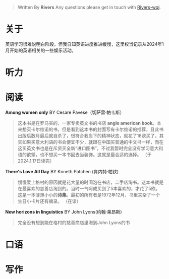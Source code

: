 

> Written By **Rivers**
> Any questions please get in touch with  [Rivers-wqj](https://rivers-wqj.github.io/).
# 关于
英语学习很难说明白阶段，但我自知英语进度推进缓慢，这里权当记录从2024年1月开始的英语相关的一些娱乐活动。
# 听力
# 阅读
**Among women only** BY Cesare Pavese（切萨雷·帕韦斯）
> 这本书是在罗马买的，一家专卖英文书的书店 **anglo american book**。本来想买卡尔维诺的书，但是看到这本书的封面写有卡尔维诺的推荐，且此书出版后数月最后就自杀了，很符合我当下的精神状态，就花了18欧买了。其实如果买意大利语的书会便宜不少，就跟在中国买普通的中文书一样，而在这买英文书也是在斥资买全新“进口图书”。不过我暂时完全没有学习意大利语的欲望，也不想买一本书回去当装饰。这就是最合适的选择。
> （于2024.1.17日读完）

**There's Love All Day**  BY Knneth Patchen (肯内特·帕钦)
> 慢慢爱上格村的原因就是花大量的时间泡在书店，二手店淘书。这本书就是在最喜欢的慈善店淘到的。当时一气呵成买到了5本喜欢的，才花了5欧。
这是一本薄薄小小的**诗集**。最初的所有者是1972年12月，书里夹杂了一个生日小卡片还有摘录。
>（在读）

**New horizons in linguistics** BY John Lyons(约翰·莱昂斯)
>完全没有想到能在格村的慈善商店里淘到John Lyons的书

# 口语
# 写作

<!--stackedit_data:
eyJoaXN0b3J5IjpbLTI2NTM4MDI1NiwxODk5NDA0ODYzLC03Mj
cwMzQxNDIsLTc5ODIxNzI0MV19
-->